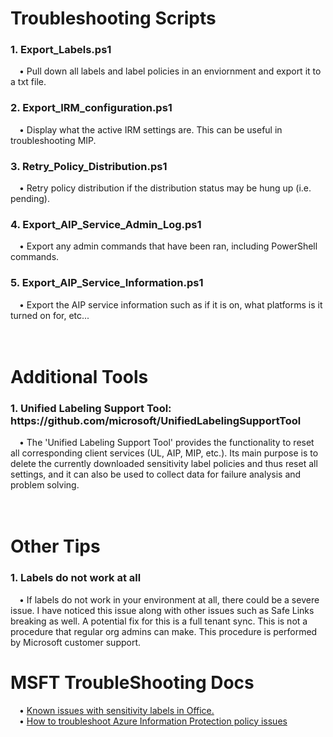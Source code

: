 <h1>Troubleshooting Scripts</h1>
<h3>1. Export_Labels.ps1</h3>
&emsp;• Pull down all labels and label policies in an enviornment and export it to a txt file.<br>
<h3>2. Export_IRM_configuration.ps1</h3>
&emsp;• Display what the active IRM settings are. This can be useful in troubleshooting MIP.<br>
<h3>3. Retry_Policy_Distribution.ps1</h3>
&emsp;• Retry policy distribution if the distribution status may be hung up (i.e. pending).<br>
<h3>4. Export_AIP_Service_Admin_Log.ps1</h3>
&emsp;• Export any admin commands that have been ran, including PowerShell commands.<br>
<h3>5. Export_AIP_Service_Information.ps1</h3>
&emsp;• Export the AIP service information such as if it is on, what platforms is it turned on for, etc...<br>
<br>
<br>
<h1>Additional Tools</h1>
<h3>1. Unified Labeling Support Tool: https://github.com/microsoft/UnifiedLabelingSupportTool</h3>
    &emsp;• The 'Unified Labeling Support Tool' provides the functionality to reset all corresponding client services (UL, AIP, MIP, etc.). Its main purpose is to delete the currently downloaded sensitivity label policies and thus reset all settings, and it can also be used to collect data for failure analysis and problem solving.<br>
<br>
<br>
<h1>Other Tips</h1>
<h3>1. Labels do not work at all</h3>
    &emsp;• If labels do not work in your environment at all, there could be a severe issue. I have noticed this issue along with other issues such as Safe Links breaking as well. A potential fix for this is a full tenant sync. This is not a procedure that regular org admins can make. This procedure is performed by Microsoft customer support.<br>
<h1>MSFT TroubleShooting Docs</h1>
    &emsp;• <a href="https://support.microsoft.com/en-us/office/known-issues-with-sensitivity-labels-in-office-b169d687-2bbd-4e21-a440-7da1b2743edc#ID0EDD=Office_365">Known issues with sensitivity labels in Office.</a><br>
    &emsp;• <a href="https://docs.microsoft.com/en-us/troubleshoot/azure/general/troubleshoot-aip-issues">How to troubleshoot Azure Information Protection policy issues</a><br>
